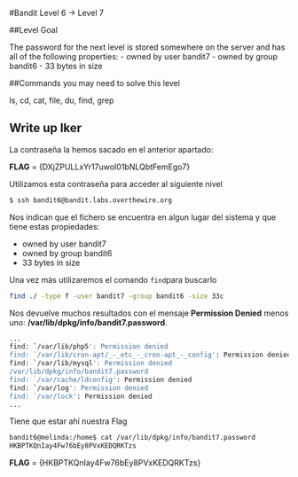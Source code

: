 
#Bandit Level 6 → Level 7

##Level Goal

The password for the next level is stored somewhere on the server and has all of the following properties: - owned by user bandit7 - owned by group bandit6 - 33 bytes in size

##Commands you may need to solve this level

ls, cd, cat, file, du, find, grep

## Write up Iker 

La contraseña la hemos sacado en el anterior apartado:

**FLAG** = {DXjZPULLxYr17uwoI01bNLQbtFemEgo7} 

Utilizamos esta contraseña para acceder al siguiente nivel 

```bash 
$ ssh bandit6@bandit.labs.overthewire.org
```

Nos indican que el fichero se encuentra en algun lugar del sistema y que tiene estas propiedades:
  - owned by user bandit7 
  - owned by group bandit6 
  - 33 bytes in size
  
Una vez más utilizaremos el comando ```find```para buscarlo 

```bash
find ./ -type f -user bandit7 -group bandit6 -size 33c
```

Nos devuelve muchos resultados con el mensaje **Permission Denied** menos uno: **/var/lib/dpkg/info/bandit7.password**.

```bash
...
find: `/var/lib/php5': Permission denied
find: `/var/lib/cron-apt/_-_etc_-_cron-apt_-_config': Permission denied
find: `/var/lib/mysql': Permission denied
/var/lib/dpkg/info/bandit7.password
find: `/var/cache/ldconfig': Permission denied
find: `/var/log': Permission denied
find: `/var/lock': Permission denied
...
```
Tiene que estar ahí nuestra Flag

```bash
bandit6@melinda:/home$ cat /var/lib/dpkg/info/bandit7.password
HKBPTKQnIay4Fw76bEy8PVxKEDQRKTzs
````

**FLAG** = {HKBPTKQnIay4Fw76bEy8PVxKEDQRKTzs}
